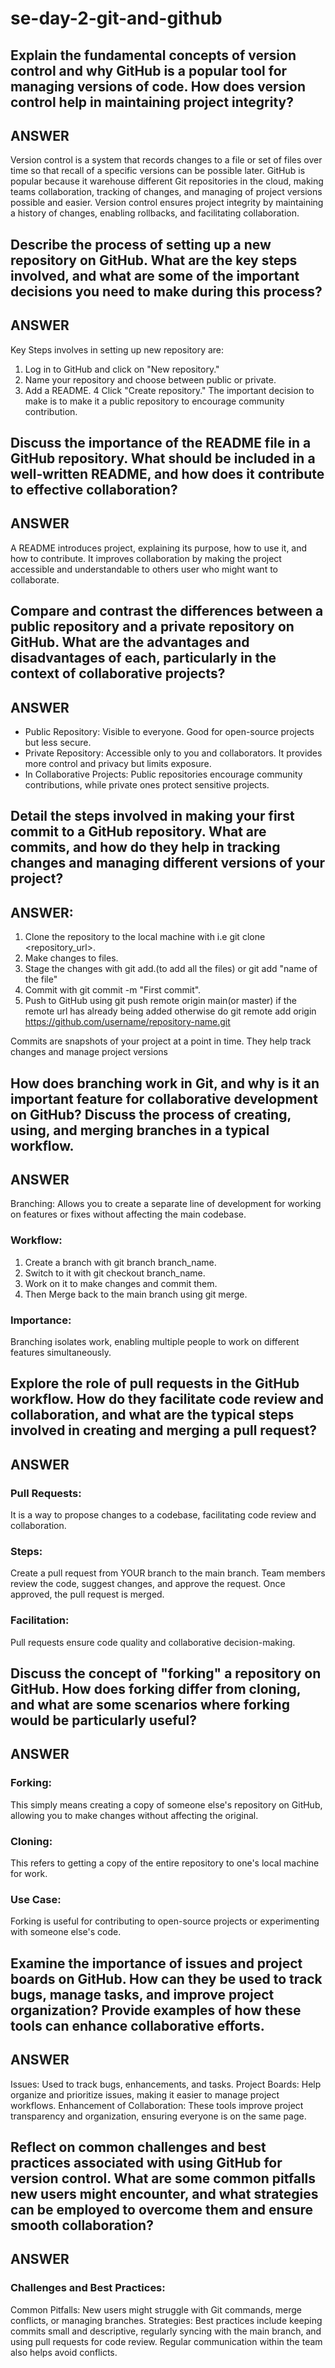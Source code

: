 # se-day-2-git-and-github
## Explain the fundamental concepts of version control and why GitHub is a popular tool for managing versions of code. How does version control help in maintaining project integrity?

## ANSWER

Version control is a system that records changes to a file or set of files over time so that recall of a specific versions can be possible later. GitHub is popular because it warehouse different
Git repositories in the cloud, making teams collaboration, tracking of changes, and managing of project versions possible and easier. Version control ensures project integrity by maintaining a 
history of changes, enabling rollbacks, and facilitating collaboration.


## Describe the process of setting up a new repository on GitHub. What are the key steps involved, and what are some of the important decisions you need to make during this process?

## ANSWER
Key Steps involves in setting up new repository are:
1. Log in to GitHub and click on "New repository."
2. Name your repository and choose between public or private.
3. Add a README.
4 Click "Create repository."
The important decision to make is to make it a public repository to encourage community contribution.

## Discuss the importance of the README file in a GitHub repository. What should be included in a well-written README, and how does it contribute to effective collaboration?

## ANSWER

A README introduces project, explaining its purpose, how to use it, and how to contribute. It improves collaboration by making the project accessible and understandable to others 
user who might want to collaborate.

## Compare and contrast the differences between a public repository and a private repository on GitHub. What are the advantages and disadvantages of each, particularly in the context of collaborative projects?

## ANSWER

* Public Repository: Visible to everyone. Good for open-source projects but less secure.
* Private Repository: Accessible only to you and collaborators. It provides more control and privacy but limits exposure.
* In Collaborative Projects: Public repositories encourage community contributions, while private ones protect sensitive projects.


## Detail the steps involved in making your first commit to a GitHub repository. What are commits, and how do they help in tracking changes and managing different versions of your project?

## ANSWER:

1. Clone the repository to the local machine with i.e git clone <repository_url>.
2. Make changes to files.
3. Stage the changes with git add.(to add all the files) or git add "name of the file"
4. Commit with git commit -m "First commit".
4. Push to GitHub using git push remote origin main(or master) if the remote url has already being added otherwise do git remote add origin https://github.com/username/repository-name.git

Commits are snapshots of your project at a point in time. They help track changes and manage project versions
   
## How does branching work in Git, and why is it an important feature for collaborative development on GitHub? Discuss the process of creating, using, and merging branches in a typical workflow.

## ANSWER

Branching: Allows you to create a separate line of development for working on features or fixes without affecting the main codebase.

### Workflow:

1. Create a branch with git branch branch_name.
2. Switch to it with git checkout branch_name.
3. Work on it to make changes and commit them.
4. Then Merge back to the main branch using git merge.

### Importance: 
Branching isolates work, enabling multiple people to work on different features simultaneously.

## Explore the role of pull requests in the GitHub workflow. How do they facilitate code review and collaboration, and what are the typical steps involved in creating and merging a pull request?

## ANSWER 
### Pull Requests: 
It is a way to propose changes to a codebase, facilitating code review and collaboration.

### Steps:

Create a pull request from YOUR branch to the main branch.
Team members review the code, suggest changes, and approve the request.
Once approved, the pull request is merged.

### Facilitation: 
Pull requests ensure code quality and collaborative decision-making.

## Discuss the concept of "forking" a repository on GitHub. How does forking differ from cloning, and what are some scenarios where forking would be particularly useful?

## ANSWER

### Forking: 
This simply means creating a copy of someone else's repository on GitHub, allowing you to make changes without affecting the original.
### Cloning: 
This refers to getting a copy of the entire repository to one's local machine for work.
### Use Case: 
Forking is useful for contributing to open-source projects or experimenting with someone else's code.

## Examine the importance of issues and project boards on GitHub. How can they be used to track bugs, manage tasks, and improve project organization? Provide examples of how these tools can enhance collaborative efforts.

## ANSWER

Issues: Used to track bugs, enhancements, and tasks.
Project Boards: Help organize and prioritize issues, making it easier to manage project workflows.
Enhancement of Collaboration: These tools improve project transparency and organization, ensuring everyone is on the same page.

## Reflect on common challenges and best practices associated with using GitHub for version control. What are some common pitfalls new users might encounter, and what strategies can be employed to overcome them and ensure smooth collaboration?

## ANSWER

### Challenges and Best Practices:

Common Pitfalls: New users might struggle with Git commands, merge conflicts, or managing branches.
Strategies: Best practices include keeping commits small and descriptive, regularly syncing with the main branch, and using pull requests for code review. 
Regular communication within the team also helps avoid conflicts.
